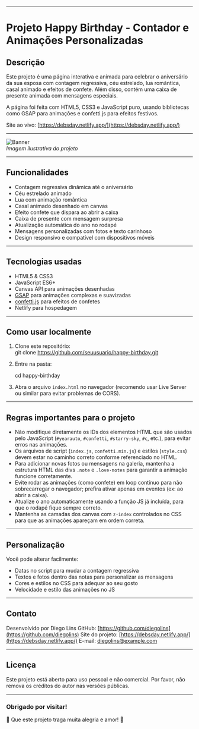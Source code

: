 
---

# Projeto Happy Birthday - Contador e Animações Personalizadas

## Descrição

Este projeto é uma página interativa e animada para celebrar o aniversário da sua esposa com contagem regressiva, céu estrelado, lua romântica, casal animado e efeitos de confete. Além disso, contém uma caixa de presente animada com mensagens especiais.

A página foi feita com HTML5, CSS3 e JavaScript puro, usando bibliotecas como GSAP para animações e confetti.js para efeitos festivos.

Site ao vivo: [https://debsday.netlify.app/](https://debsday.netlify.app/)

---

![Banner](https://debsday.netlify.app/img/cronometro.png)  
*Imagem ilustrativa do projeto*

---

## Funcionalidades

- Contagem regressiva dinâmica até o aniversário
- Céu estrelado animado
- Lua com animação romântica
- Casal animado desenhado em canvas
- Efeito confete que dispara ao abrir a caixa
- Caixa de presente com mensagem surpresa
- Atualização automática do ano no rodapé
- Mensagens personalizadas com fotos e texto carinhoso
- Design responsivo e compatível com dispositivos móveis

---

## Tecnologias usadas

- HTML5 & CSS3
- JavaScript ES6+
- Canvas API para animações desenhadas
- [GSAP](https://greensock.com/gsap/) para animações complexas e suavizadas
- [confetti.js](https://github.com/mathusummut/confetti.js) para efeitos de confetes
- Netlify para hospedagem

---

## Como usar localmente

1. Clone este repositório:  
   git clone https://github.com/seuusuario/happy-birthday.git


2. Entre na pasta:

   cd happy-birthday
   
3. Abra o arquivo `index.html` no navegador (recomendo usar Live Server ou similar para evitar problemas de CORS).

---

## Regras importantes para o projeto

* Não modifique diretamente os IDs dos elementos HTML que são usados pelo JavaScript (`#yearauto`, `#confetti`, `#starry-sky`, `#c`, etc.), para evitar erros nas animações.
* Os arquivos de script (`index.js`, `confetti.min.js`) e estilos (`style.css`) devem estar no caminho correto conforme referenciado no HTML.
* Para adicionar novas fotos ou mensagens na galeria, mantenha a estrutura HTML das divs `.note` e `.love-notes` para garantir a animação funcione corretamente.
* Evite rodar as animações (como confete) em loop contínuo para não sobrecarregar o navegador; prefira ativar apenas em eventos (ex: ao abrir a caixa).
* Atualize o ano automaticamente usando a função JS já incluída, para que o rodapé fique sempre correto.
* Mantenha as camadas dos canvas com `z-index` controlados no CSS para que as animações apareçam em ordem correta.

---

## Personalização

Você pode alterar facilmente:

* Datas no script para mudar a contagem regressiva
* Textos e fotos dentro das notas para personalizar as mensagens
* Cores e estilos no CSS para adequar ao seu gosto
* Velocidade e estilo das animações no JS

---

## Contato

Desenvolvido por Diego Lins
GitHub: [https://github.com/diegolins](https://github.com/diegolins)
Site do projeto: [https://debsday.netlify.app/](https://debsday.netlify.app/)
E-mail: [diegolins@example.com](mailto:diegolins@example.com)

---

## Licença

Este projeto está aberto para uso pessoal e não comercial.
Por favor, não remova os créditos do autor nas versões públicas.

---

### Obrigado por visitar!

🎉 Que este projeto traga muita alegria e amor! 💖



